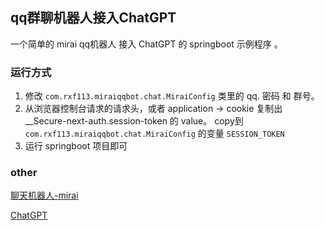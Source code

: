 ## qq群聊机器人接入ChatGPT

一个简单的 mirai qq机器人 接入 ChatGPT 的 springboot 示例程序 。

### 运行方式

1. 修改 ``` com.rxf113.miraiqqbot.chat.MiraiConfig ``` 类里的 qq. 密码 和 群号。
2. 从浏览器控制台请求的请求头，或者 application -> cookie 复制出 __Secure-next-auth.session-token 的 value。
   copy到 ``` com.rxf113.miraiqqbot.chat.MiraiConfig ``` 的变量 ```SESSION_TOKEN```
3. 运行 springboot 项目即可

### other

[聊天机器人-mirai](https://github.com/mamoe/mirai)

[ChatGPT](https://chat.openai.com/)
